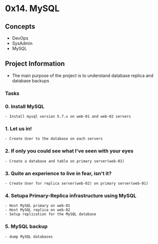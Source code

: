 # 0x14. MySQL

## Concepts
- DevOps
- SysAdmin
- MySQL

## Project Information

- The main purpose of the project is to understand database replica and database backups

### Tasks

### 0. Install MySQL
	- Install mysql version 5.7.x on web-01 and web-02 servers

### 1. Let us in!
	- Create User to the database on each servers

### 2. If only you could see what I've seen with your eyes
	- Create a database and table on primary server(web-01)

### 3. Quite an experience to live in fear, isn't it?
	- Create User for replica server(web-02) on primary server(web-01)

### 4. Setupa Primary-Replica infrastructure using MySQL
	- Host MySQL primary on web-01
	- Host MySQL replica on web-02
	- Setup replication for the MySQL database

### 5. MySQL backup
	- dump MySQL databases 
